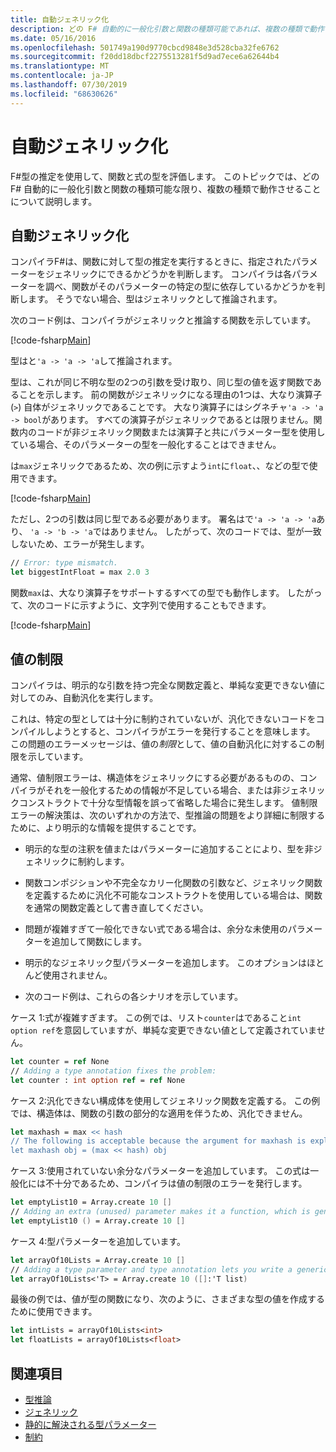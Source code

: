 ```yaml
---
title: 自動ジェネリック化
description: どの F# 自動的に一般化引数と関数の種類可能であれば、複数の種類で動作させることについて説明します。
ms.date: 05/16/2016
ms.openlocfilehash: 501749a190d9770cbcd9848e3d528cba32fe6762
ms.sourcegitcommit: f20dd18dbcf2275513281f5d9ad7ece6a62644b4
ms.translationtype: MT
ms.contentlocale: ja-JP
ms.lasthandoff: 07/30/2019
ms.locfileid: "68630626"
---
```

# <a name="automatic-generalization"></a>自動ジェネリック化

F#型の推定を使用して、関数と式の型を評価します。 このトピックでは、どの F# 自動的に一般化引数と関数の種類可能な限り、複数の種類で動作させることについて説明します。

## <a name="automatic-generalization"></a>自動ジェネリック化

コンパイラF#は、関数に対して型の推定を実行するときに、指定されたパラメーターをジェネリックにできるかどうかを判断します。 コンパイラは各パラメーターを調べ、関数がそのパラメーターの特定の型に依存しているかどうかを判断します。 そうでない場合、型はジェネリックとして推論されます。

次のコード例は、コンパイラがジェネリックと推論する関数を示しています。

[!code-fsharp[Main](~/samples/snippets/fsharp/lang-ref-3/snippet101.fs)]

型はと`'a -> 'a -> 'a`して推論されます。

型は、これが同じ不明な型の2つの引数を受け取り、同じ型の値を返す関数であることを示します。 前の関数がジェネリックになる理由の1つは、大なり演算子 (`>`) 自体がジェネリックであることです。 大なり演算子にはシグネチャ`'a -> 'a -> bool`があります。 すべての演算子がジェネリックであるとは限りません。関数内のコードが非ジェネリック関数または演算子と共にパラメーター型を使用している場合、そのパラメーターの型を一般化することはできません。

は`max`ジェネリックであるため、次の例に示すよう`int`に`float`、、などの型で使用できます。

[!code-fsharp[Main](~/samples/snippets/fsharp/lang-ref-3/snippet102.fs)]

ただし、2つの引数は同じ型である必要があります。 署名はで`'a -> 'a -> 'a`あり、 `'a -> 'b -> 'a`ではありません。 したがって、次のコードでは、型が一致しないため、エラーが発生します。

```fsharp
// Error: type mismatch.
let biggestIntFloat = max 2.0 3
```

関数`max`は、大なり演算子をサポートするすべての型でも動作します。 したがって、次のコードに示すように、文字列で使用することもできます。

[!code-fsharp[Main](~/samples/snippets/fsharp/lang-ref-3/snippet104.fs)]

## <a name="value-restriction"></a>値の制限

コンパイラは、明示的な引数を持つ完全な関数定義と、単純な変更できない値に対してのみ、自動汎化を実行します。

これは、特定の型としては十分に制約されていないが、汎化できないコードをコンパイルしようとすると、コンパイラがエラーを発行することを意味します。 この問題のエラーメッセージは、値の*制限*として、値の自動汎化に対するこの制限を示しています。

通常、値制限エラーは、構造体をジェネリックにする必要があるものの、コンパイラがそれを一般化するための情報が不足している場合、または非ジェネリックコンストラクトで十分な型情報を誤って省略した場合に発生します。 値制限エラーの解決策は、次のいずれかの方法で、型推論の問題をより詳細に制限するために、より明示的な情報を提供することです。

- 明示的な型の注釈を値またはパラメーターに追加することにより、型を非ジェネリックに制約します。

- 関数コンポジションや不完全なカリー化関数の引数など、ジェネリック関数を定義するために汎化不可能なコンストラクトを使用している場合は、関数を通常の関数定義として書き直してください。

- 問題が複雑すぎて一般化できない式である場合は、余分な未使用のパラメーターを追加して関数にします。

- 明示的なジェネリック型パラメーターを追加します。 このオプションはほとんど使用されません。

- 次のコード例は、これらの各シナリオを示しています。

ケース 1:式が複雑すぎます。 この例では、リスト`counter`はであること`int option ref`を意図していますが、単純な変更できない値として定義されていません。

```fsharp
let counter = ref None
// Adding a type annotation fixes the problem:
let counter : int option ref = ref None
```

ケース 2:汎化できない構成体を使用してジェネリック関数を定義する。 この例では、構造体は、関数の引数の部分的な適用を伴うため、汎化できません。

```fsharp
let maxhash = max << hash
// The following is acceptable because the argument for maxhash is explicit:
let maxhash obj = (max << hash) obj
```

ケース 3:使用されていない余分なパラメーターを追加しています。 この式は一般化には不十分であるため、コンパイラは値の制限のエラーを発行します。

```fsharp
let emptyList10 = Array.create 10 []
// Adding an extra (unused) parameter makes it a function, which is generalizable.
let emptyList10 () = Array.create 10 []
```

ケース 4:型パラメーターを追加しています。

```fsharp
let arrayOf10Lists = Array.create 10 []
// Adding a type parameter and type annotation lets you write a generic value.
let arrayOf10Lists<'T> = Array.create 10 ([]:'T list)
```

最後の例では、値が型の関数になり、次のように、さまざまな型の値を作成するために使用できます。

```fsharp
let intLists = arrayOf10Lists<int>
let floatLists = arrayOf10Lists<float>
```

## <a name="see-also"></a>関連項目

- [型推論](../type-inference.md)
- [ジェネリック](index.md)
- [静的に解決される型パラメーター](statically-resolved-type-parameters.md)
- [制約](constraints.md)
